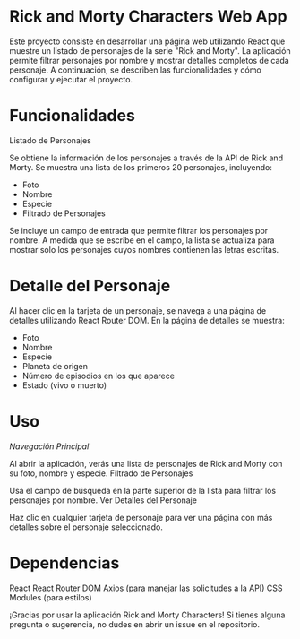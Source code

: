 # Rick and Morty Characters Web App
Este proyecto consiste en desarrollar una página web utilizando React que muestre un listado de personajes de la serie "Rick and Morty". La aplicación permite filtrar personajes por nombre y mostrar detalles completos de cada personaje. A continuación, se describen las funcionalidades y cómo configurar y ejecutar el proyecto.

# Funcionalidades
Listado de Personajes

Se obtiene la información de los personajes a través de la API de Rick and Morty.
Se muestra una lista de los primeros 20 personajes, incluyendo:
- Foto
- Nombre
- Especie
- Filtrado de Personajes

Se incluye un campo de entrada que permite filtrar los personajes por nombre. A medida que se escribe en el campo, la lista se actualiza para mostrar solo los personajes cuyos nombres contienen las letras escritas.

# Detalle del Personaje

Al hacer clic en la tarjeta de un personaje, se navega a una página de detalles utilizando React Router DOM.
En la página de detalles se muestra:

- Foto
- Nombre
- Especie
- Planeta de origen
- Número de episodios en los que aparece
- Estado (vivo o muerto)

# Uso
*Navegación Principal*

Al abrir la aplicación, verás una lista de personajes de Rick and Morty con su foto, nombre y especie.
Filtrado de Personajes

Usa el campo de búsqueda en la parte superior de la lista para filtrar los personajes por nombre.
Ver Detalles del Personaje

Haz clic en cualquier tarjeta de personaje para ver una página con más detalles sobre el personaje seleccionado.

# Dependencias

React
React Router DOM
Axios (para manejar las solicitudes a la API)
CSS Modules (para estilos)

¡Gracias por usar la aplicación Rick and Morty Characters! Si tienes alguna pregunta o sugerencia, no dudes en abrir un issue en el repositorio.